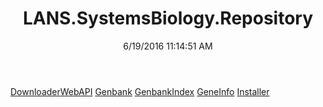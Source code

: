 ﻿---
title: LANS.SystemsBiology.Repository
date: 6/19/2016 11:14:51 AM
---

[DownloaderWebAPI](T-LANS.SystemsBiology.Repository.DownloaderWebAPI.html)
[Genbank](T-LANS.SystemsBiology.Repository.Genbank.html)
[GenbankIndex](T-LANS.SystemsBiology.Repository.GenbankIndex.html)
[GeneInfo](T-LANS.SystemsBiology.Repository.GeneInfo.html)
[Installer](T-LANS.SystemsBiology.Repository.Installer.html)
